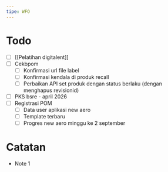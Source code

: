 ```yaml
---
tipe: WFO
---
```

# Todo
- [ ] [[Pelatihan digitalent]] 
- [ ] Cekbpom
	- [ ] Konfirmasi url file label
	- [ ] Konfirmasi kendala di produk recall
	- [ ] Perbaikan API set produk dengan status berlaku (dengan menghapus revisionid)
- [ ] PKS bsre - april 2026
- [ ] Registrasi POM
	- [ ] Data user aplikasi new aero
	- [ ] Template terbaru
	- [ ] Progres new aero minggu ke 2 september
# Catatan
- Note 1
